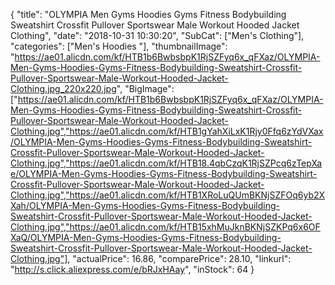 {
	"title": "OLYMPIA Men Gyms Hoodies Gyms Fitness Bodybuilding Sweatshirt Crossfit Pullover Sportswear Male Workout Hooded Jacket Clothing",
	"date": "2018-10-31 10:30:20",
	"SubCat": ["Men's Clothing"],
	"categories": ["Men's Hoodies "],
	"thumbnailImage": "https://ae01.alicdn.com/kf/HTB1b6BwbsbpK1RjSZFyq6x_qFXaz/OLYMPIA-Men-Gyms-Hoodies-Gyms-Fitness-Bodybuilding-Sweatshirt-Crossfit-Pullover-Sportswear-Male-Workout-Hooded-Jacket-Clothing.jpg_220x220.jpg",
	"BigImage": ["https://ae01.alicdn.com/kf/HTB1b6BwbsbpK1RjSZFyq6x_qFXaz/OLYMPIA-Men-Gyms-Hoodies-Gyms-Fitness-Bodybuilding-Sweatshirt-Crossfit-Pullover-Sportswear-Male-Workout-Hooded-Jacket-Clothing.jpg","https://ae01.alicdn.com/kf/HTB1gYahXiLxK1Rjy0Ffq6zYdVXax/OLYMPIA-Men-Gyms-Hoodies-Gyms-Fitness-Bodybuilding-Sweatshirt-Crossfit-Pullover-Sportswear-Male-Workout-Hooded-Jacket-Clothing.jpg","https://ae01.alicdn.com/kf/HTB18.4qbCzqK1RjSZPcq6zTepXae/OLYMPIA-Men-Gyms-Hoodies-Gyms-Fitness-Bodybuilding-Sweatshirt-Crossfit-Pullover-Sportswear-Male-Workout-Hooded-Jacket-Clothing.jpg","https://ae01.alicdn.com/kf/HTB1XRoLuQUmBKNjSZFOq6yb2XXah/OLYMPIA-Men-Gyms-Hoodies-Gyms-Fitness-Bodybuilding-Sweatshirt-Crossfit-Pullover-Sportswear-Male-Workout-Hooded-Jacket-Clothing.jpg","https://ae01.alicdn.com/kf/HTB15xhMuJknBKNjSZKPq6x6OFXaQ/OLYMPIA-Men-Gyms-Hoodies-Gyms-Fitness-Bodybuilding-Sweatshirt-Crossfit-Pullover-Sportswear-Male-Workout-Hooded-Jacket-Clothing.jpg"],
	"actualPrice": 16.86,
	"comparePrice": 28.10,
	"linkurl": "http://s.click.aliexpress.com/e/bRJxHAay",
	"inStock": 64
}
